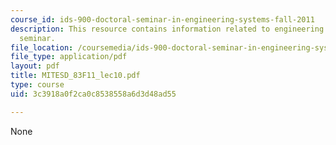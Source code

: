 ```yaml
---
course_id: ids-900-doctoral-seminar-in-engineering-systems-fall-2011
description: This resource contains information related to engineering systems doctoral
  seminar.
file_location: /coursemedia/ids-900-doctoral-seminar-in-engineering-systems-fall-2011/3c3918a0f2ca0c8538558a6d3d48ad55_MITESD_83F11_lec10.pdf
file_type: application/pdf
layout: pdf
title: MITESD_83F11_lec10.pdf
type: course
uid: 3c3918a0f2ca0c8538558a6d3d48ad55

---
```

None